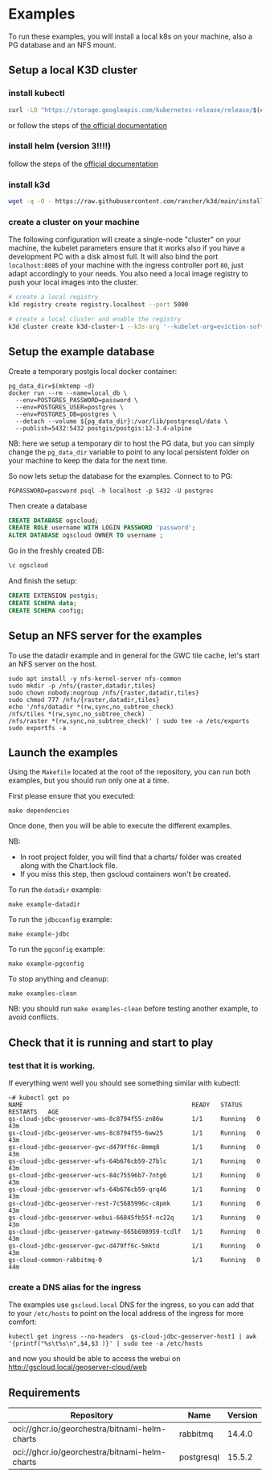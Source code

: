 # Examples

To run these examples, you will install a local k8s on your machine, also a PG database and an NFS mount.

## Setup a local K3D cluster

### install kubectl

```bash
curl -LO "https://storage.googleapis.com/kubernetes-release/release/$(curl -s https://storage.googleapis.com/kubernetes-release/release/stable.txt)/bin/linux/amd64/kubectl"
```

or follow the steps of [the official documentation](https://v1-18.docs.kubernetes.io/docs/tasks/tools/install-kubectl/)

### install helm (version 3!!!!)

follow the steps of the [official documentation](https://helm.sh/docs/intro/install/)

### install k3d

```bash
wget -q -O - https://raw.githubusercontent.com/rancher/k3d/main/install.sh | bash
```

### create a cluster on your machine

The following configuration will create a single-node "cluster" on your machine, the kubelet parameters ensure that it works also if you have a development PC with a disk almost full. It will also bind the port `localhost:8085` of your machine with the ingress controller port `80`, just adapt accordingly to your needs. You also need a local image registry to push your local images into the cluster.

```bash
# create a local registry
k3d registry create registry.localhost --port 5000

# create a local cluster and enable the registry
k3d cluster create k3d-cluster-1 --k3s-arg '--kubelet-arg=eviction-soft-grace-period=imagefs.available=60s,nodefs.available=60s@all'  --k3s-arg '--kubelet-arg=eviction-hard=imagefs.available<10Mi,nodefs.available<10Mi@all' --k3s-arg '--kubelet-arg=eviction-minimum-reclaim=imagefs.available=10Mi,nodefs.available=10Mi@all'  -p "8085:80@loadbalancer"
```


## Setup the example database

Create a temporary postgis local docker container:

```shell
pg_data_dir=$(mktemp -d)
docker run --rm --name=local_db \
  --env=POSTGRES_PASSWORD=password \
  --env=POSTGRES_USER=postgres \
  --env=POSTGRES_DB=postgres \
  --detach --volume ${pg_data_dir}:/var/lib/postgresql/data \
  --publish=5432:5432 postgis/postgis:12-3.4-alpine
```

NB: here we setup a temporary dir to host the PG data, but you can simply change the `pg_data_dir` variable to point to any local persistent folder on your machine to keep the data for the next time.

So now lets setup the database for the examples. Connect to to PG:

```shell
PGPASSWORD=password psql -h localhost -p 5432 -U postgres
```

Then create a database

```sql
CREATE DATABASE ogscloud;
CREATE ROLE username WITH LOGIN PASSWORD 'password';
ALTER DATABASE ogscloud OWNER TO username ;
```

Go in the freshly created DB:

```sql
\c ogscloud
```

And finish the setup:

```sql
CREATE EXTENSION postgis;
CREATE SCHEMA data;
CREATE SCHEMA config;
```

## Setup an NFS server for the examples

To use the datadir example and in general for the GWC tile cache, let's start an NFS server on the host.

```shell
sudo apt install -y nfs-kernel-server nfs-common
sudo mkdir -p /nfs/{raster,datadir,tiles}
sudo chown nobody:nogroup /nfs/{raster,datadir,tiles}
sudo chmod 777 /nfs/{raster,datadir,tiles}
echo '/nfs/datadir *(rw,sync,no_subtree_check)
/nfs/tiles *(rw,sync,no_subtree_check)
/nfs/raster *(rw,sync,no_subtree_check)' | sudo tee -a /etc/exports
sudo exportfs -a
```

## Launch the examples

Using the `Makefile` located at the root of the repository, you can run both examples, but you should run only one at a time.

First please ensure that you executed:

```shell
make dependencies
```

Once done, then you will be able to execute the different examples.

NB:
- In root project folder, you will find that a charts/ folder was created along with the Chart.lock file.
- If you miss this step, then gscloud containers won't be created.

To run the `datadir` example:

```shell
make example-datadir
```

To run the `jdbcconfig` example:

```shell
make example-jdbc
```

To run the `pgconfig` example:

```shell
make example-pgconfig
```

To stop anything and cleanup:

```shell
make examples-clean
```

NB: you should run `make examples-clean` before testing another example, to avoid conflicts.

## Check that it is running and start to play

### test that it is working.

If everything went well you should see something similar with kubectl:

```shell
~# kubectl get po
NAME                                               READY   STATUS    RESTARTS   AGE
gs-cloud-jdbc-geoserver-wms-8c8794f55-zn86w        1/1     Running   0          43m
gs-cloud-jdbc-geoserver-wms-8c8794f55-6ww25        1/1     Running   0          43m
gs-cloud-jdbc-geoserver-gwc-d479ff6c-8mmq8         1/1     Running   0          43m
gs-cloud-jdbc-geoserver-wfs-64b676cb59-27blc       1/1     Running   0          43m
gs-cloud-jdbc-geoserver-wcs-84c75596b7-7ntg6       1/1     Running   0          43m
gs-cloud-jdbc-geoserver-wfs-64b676cb59-qrq46       1/1     Running   0          43m
gs-cloud-jdbc-geoserver-rest-7c5685996c-c8pmk      1/1     Running   0          43m
gs-cloud-jdbc-geoserver-webui-66845fb55f-nc22q     1/1     Running   0          43m
gs-cloud-jdbc-geoserver-gateway-665b698959-tcdlf   1/1     Running   0          43m
gs-cloud-jdbc-geoserver-gwc-d479ff6c-5mktd         1/1     Running   0          43m
gs-cloud-common-rabbitmq-0                         1/1     Running   0          44m

```

### create a DNS alias for the ingress

The examples use `gscloud.local` DNS for the ingress, so you can add that to your `/etc/hosts` to point on the local address of the ingress for more comfort:

```shell
kubectl get ingress --no-headers  gs-cloud-jdbc-geoserver-host1 | awk '{printf("%s\t%s\n",$4,$3 )}' | sudo tee -a /etc/hosts
```

and now you should be able to access the webui on http://gscloud.local/geoserver-cloud/web

## Requirements

| Repository                         | Name       | Version |
| ---------------------------------- | ---------- | ------- |
| oci://ghcr.io/georchestra/bitnami-helm-charts | rabbitmq   | 14.4.0  |
| oci://ghcr.io/georchestra/bitnami-helm-charts | postgresql   | 15.5.2  |
